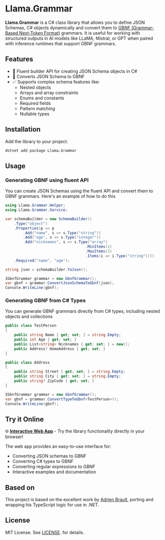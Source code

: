 # Llama.Grammar

**Llama.Grammar** is a C# class library that allows you to define JSON Schemas, C# objects dynamically and convert them to [GBNF (Grammar-Based Next-Token Format)](https://github.com/ggml-org/llama.cpp/blob/master/grammars/README.md) grammars. It is useful for working with structured outputs in AI models like LLaMA, Mistral, or GPT when paired with inference runtimes that support GBNF grammars.

## Features

- 🧱 Fluent builder API for creating JSON Schema objects in C#
- 🧠 Converts JSON Schema to GBNF
- ✅ Supports complex schema features like:
  - Nested objects
  - Arrays and array constraints
  - Enums and constants
  - Required fields
  - Pattern matching
  - Nullable types

## Installation

Add the library to your project:

```bash
dotnet add package Llama.Grammar
````

## Usage

### Generating GBNF using fluent API

You can create JSON Schemas using the fluent API and convert them to GBNF grammars. Here's an example of how to do this


```csharp
using Llama.Grammar.Helper;
using Llama.Grammar.Service;

var schemaBuilder = new SchemaBuilder()
    .Type("object")
    .Properties(p => p
        .Add("name", s => s.Type("string"))
        .Add("age", s => s.Type("integer"))
        .Add("nicknames", s => s.Type("array")
                                    .MinItems(1)
                                    .MaxItems(3)
                                    .Items(i => i.Type("string"))))
    .Required("name", "age");

string json = schemaBuilder.ToJson();

IGbnfGrammar grammar = new GbnfGrammar();
var gbnf = grammar.ConvertJsonSchemaToGbnf(json);
Console.WriteLine(gbnf);
```

### Generating GBNF from C# Types

You can generate GBNF grammars directly from C# types, including nested objects and collections


```csharp
public class TestPerson
{
    public string Name { get; set; } = string.Empty;
    public int Age { get; set; }
    public List<string> Nicknames { get; set; } = new();
    public Address? HomeAddress { get; set; }
}

public class Address
{
    public string Street { get; set; } = string.Empty;
    public string City { get; set; } = string.Empty;
    public string? ZipCode { get; set; }
}

IGbnfGrammar grammar = new GbnfGrammar();
var gbnf = grammar.ConvertTypeToGbnf<TestPerson>();
Console.WriteLine(gbnf);
```

## Try it Online

🌐 **[Interactive Web App](https://jihadkhawaja.github.io/Llama.Grammar/)** - Try the library functionality directly in your browser!

The web app provides an easy-to-use interface for:
- Converting JSON schemas to GBNF
- Converting C# types to GBNF 
- Converting regular expressions to GBNF
- Interactive examples and documentation

## Based on

This project is based on the excellent work by [Adrien Brault](https://github.com/adrienbrault/json-schema-to-gbnf), porting and wrapping his TypeScript logic for use in .NET.

## License

MIT License. See [LICENSE](https://github.com/jihadkhawaja/Llama.Grammar?tab=License-1-ov-file#readme). for details.
